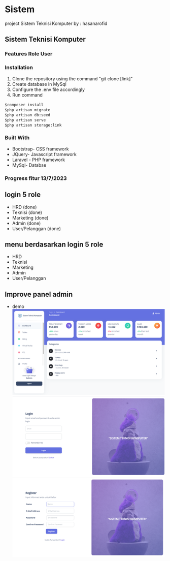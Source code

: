# Sistem
project Sistem Teknisi Komputer
by : hasanarofid

## Sistem Teknisi Komputer

### Features Role User



### Installation
1. Clone the repository using the command "git clone [link]"
2. Create database in MySql
3. Configure the .env file accordingly
4. Run command 
```
$composer install
$php artisan migrate
$php artisan db:seed
$php artisan serve
$php artisan storage:link
```

### Built With
* Bootstrap- CSS framework
* JQuery- Javascript framework
* Laravel - PHP framework
* MySql- Databse

### Progress fitur 13/7/2023

## login 5 role
* HRD (done)
* Teknisi (done)
* Marketing (done)
* Admin (done)
* User/Pelanggan (done)

## menu berdasarkan login 5 role
* HRD 
* Teknisi 
* Marketing 
* Admin 
* User/Pelanggan 

## Improve panel admin
* demo
![demo](public/gambardemo/paneldashboard.png)
![login](public/gambardemo/login.png)
![daftar](public/gambardemo/daftar.png)

